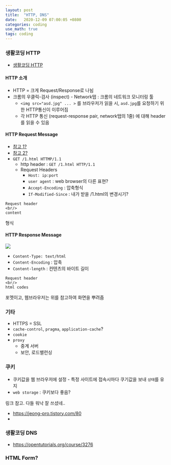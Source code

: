 ```yaml
---
layout: post
title:  "HTTP, DNS"
date:   2020-12-09 07:00:05 +0800
categories: coding
use_math: true
tags: coding 
---
```



### 생활코딩 HTTP

- <a href="https://opentutorials.org/course/3385/21673" target="_blank">생활코딩 HTTP</a>

#### HTTP 소개
- HTTP = 크게 Request/Response로 나뉨
- 크롬의 우클릭-검사 (inspect) - Network탭 : 크롬의 네트워크 모니터링 툴
  - `<img src="asd.jpg" ... >` 를 브라우저가 읽을 시, `asd.jpg`를 요청하기 위한 HTTP통신이 이루어짐
  - 각 HTTP 통신 (request-response pair, network탭의 1줄) 에 대해 header를 읽을 수 있음

#### HTTP Request Message
- <a href="https://gmlwjd9405.github.io/2019/01/28/http-header-types.html" target="_blank">참고 1?</a>
- <a href="https://goddaehee.tistory.com/169" target="_blank">참고 2?</a>
- `GET /1.html HTTMP/1.1`
  - http header : `GET /1.html HTTP/1.1`
  - Request Headers
    - `Host: ip:port`
    - `user agent` : web browser의 다른 표현?
    - `Accept-Encoding` : 압축형식
    - `If-Modified-Since` : 내가 받을 /1.html의 변경시기?


```
Request header
<br/>
content
```
형식


#### HTTP Response Message
<img src="https://lh3.googleusercontent.com/proxy/bJVf127r5VMl6ukcIhLB7BeFsyQhArW4w-B23kfBj0zJ7AkFi9O0TlvtN8Y-vxN66IOIn3CvsLNMVjR3v93O7zZNbkz0pTPsWScgOqEZCGI">

- `Content-Type: text/html` 
- `Content-Encoding` : 압축 
- `Content-length` : 컨텐츠의 바이트 길이


```
Request header
<br/>
html codes
```
포멧이고, 웹브라우저는 위를 참고하여 화면을 뿌려줌



### 기타
- HTTPS = SSL
- `cache-control`, `pragma`, `application-cache`?
- `cookie`
- `proxy`
  - 중계 서버
  - 보안, 로드밸런싱


### 쿠키

- 쿠키값을 웹 브라우저에 설정 - 특정 사이트에 접속시마다 쿠기값을 보내 `상태`를 유지
- `web storage` : 쿠키보다 좋음?


링크 참고. 다들 워낙 잘 쓰셨네..
- <a href="https://jeong-pro.tistory.com/80" target="_blank">https://jeong-pro.tistory.com/80</a>
- 

### 생활코딩 DNS
- <a href="https://opentutorials.org/course/3276" target="_blank">https://opentutorials.org/course/3276</a>


### HTML Form?
